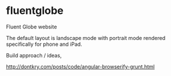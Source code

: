 fluentglobe
===========

Fluent Globe website


The default layout is landscape mode with portrait mode rendered specifically for phone and iPad.


Build approach / ideas,

http://dontkry.com/posts/code/angular-browserify-grunt.html

